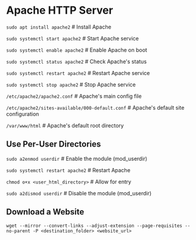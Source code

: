 # Apache HTTP Server

`sudo apt install apache2` # Install Apache

`sudo systemctl start apache2` # Start Apache service

`sudo systemctl enable apache2` # Enable Apache on boot

`sudo systemctl status apache2` # Check Apache's status

`sudo systemctl restart apache2` # Restart Apache service

`sudo systemctl stop apache2` # Stop Apache service

`/etc/apache2/apache2.conf` # Apache's main config file

`/etc/apache2/sites-available/000-default.conf` # Apache's default site configuration

`/var/www/html` # Apache's default root directory

## Use Per-User Directories
`sudo a2enmod userdir` # Enable the module (mod_userdir)

`sudo systemctl restart apache2` # Restart Apache

`chmod o+x <user_html_directory>` # Allow for entry

`sudo a2dismod userdir` # Disable the module (mod_userdir)

## Download a Website
`wget --mirror --convert-links --adjust-extension --page-requisites --no-parent -P <destination_folder> <website_url>`
